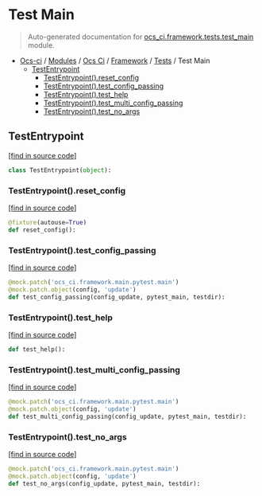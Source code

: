 # Test Main

> Auto-generated documentation for [ocs_ci.framework.tests.test_main](https://github.com/gklein/ocs-ci/blob/master/ocs_ci/framework/tests/test_main.py) module.

- [Ocs-ci](../../../README.md#ocs-ci) / [Modules](../../../MODULES.md#ocs-ci-modules) / [Ocs Ci](../../index.md#ocs-ci) / [Framework](../index.md#framework) / [Tests](index.md#tests) / Test Main
    - [TestEntrypoint](#testentrypoint)
        - [TestEntrypoint().reset_config](#testentrypointreset_config)
        - [TestEntrypoint().test_config_passing](#testentrypointtest_config_passing)
        - [TestEntrypoint().test_help](#testentrypointtest_help)
        - [TestEntrypoint().test_multi_config_passing](#testentrypointtest_multi_config_passing)
        - [TestEntrypoint().test_no_args](#testentrypointtest_no_args)

## TestEntrypoint

[[find in source code]](https://github.com/gklein/ocs-ci/blob/master/ocs_ci/framework/tests/test_main.py#L14)

```python
class TestEntrypoint(object):
```

### TestEntrypoint().reset_config

[[find in source code]](https://github.com/gklein/ocs-ci/blob/master/ocs_ci/framework/tests/test_main.py#L15)

```python
@fixture(autouse=True)
def reset_config():
```

### TestEntrypoint().test_config_passing

[[find in source code]](https://github.com/gklein/ocs-ci/blob/master/ocs_ci/framework/tests/test_main.py#L35)

```python
@mock.patch('ocs_ci.framework.main.pytest.main')
@mock.patch.object(config, 'update')
def test_config_passing(config_update, pytest_main, testdir):
```

### TestEntrypoint().test_help

[[find in source code]](https://github.com/gklein/ocs-ci/blob/master/ocs_ci/framework/tests/test_main.py#L19)

```python
def test_help():
```

### TestEntrypoint().test_multi_config_passing

[[find in source code]](https://github.com/gklein/ocs-ci/blob/master/ocs_ci/framework/tests/test_main.py#L52)

```python
@mock.patch('ocs_ci.framework.main.pytest.main')
@mock.patch.object(config, 'update')
def test_multi_config_passing(config_update, pytest_main, testdir):
```

### TestEntrypoint().test_no_args

[[find in source code]](https://github.com/gklein/ocs-ci/blob/master/ocs_ci/framework/tests/test_main.py#L29)

```python
@mock.patch('ocs_ci.framework.main.pytest.main')
@mock.patch.object(config, 'update')
def test_no_args(config_update, pytest_main, testdir):
```

